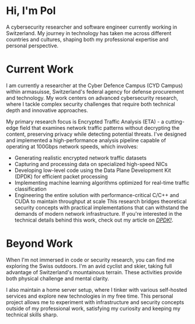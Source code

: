 # Hi, I'm Pol
A cybersecurity researcher and software engineer currently working in Switzerland. My journey in technology has taken me across different countries and cultures, shaping both my professional expertise and personal perspective.

# Current Work
I am currently a researcher at the Cyber Defence Campus (CYD Campus) within armasuisse, Switzerland's federal agency for defense procurement and technology. My work centers on advanced cybersecurity research, where I tackle complex security challenges that require both technical depth and innovative approaches.

My primary research focus is Encrypted Traffic Analysis (ETA) - a cutting-edge field that examines network traffic patterns without decrypting the content, preserving privacy while detecting potential threats. I've designed and implemented a high-performance analysis pipeline capable of operating at 100Gbps network speeds, which involves:

- Generating realistic encrypted network traffic datasets
- Capturing and processing data on specialized high-speed NICs
- Developing low-level code using the Data Plane Development Kit (DPDK) for efficient packet processing
- Implementing machine learning algorithms optimized for real-time traffic classification
- Engineering the entire solution with performance-critical C/C++ and CUDA to maintain throughput at scale
This research bridges theoretical security concepts with practical implementations that can withstand the demands of modern network infrastructure. If you're interested in the technical details behind this work, check out my article on *[DPDK!](https://spacemercury.github.io/posts/dpdk)*.

# Beyond Work
When I'm not immersed in code or security research, you can find me exploring the Swiss outdoors. I'm an avid cyclist and skier, taking full advantage of Switzerland's mountainous terrain. These activities provide both physical challenge and mental clarity.

I also maintain a home server setup, where I tinker with various self-hosted services and explore new technologies in my free time. This personal project allows me to experiment with infrastructure and security concepts outside of my professional work, satisfying my curiosity and keeping my technical skills sharp.